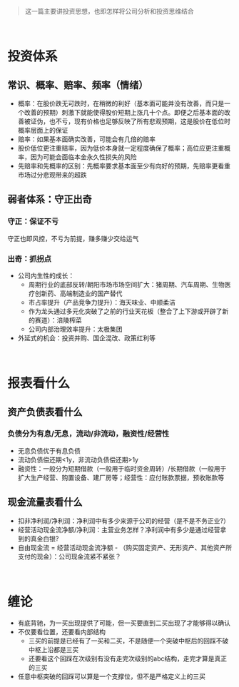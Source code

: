 > 这一篇主要讲投资思想，也即怎样将公司分析和投资思维结合

<br>

# 投资体系
## 常识、概率、赔率、频率（情绪）
* 概率：在股价跌无可跌时，在稍微的利好（基本面可能并没有改善，而只是一个改善的预期）刺激下就能使得股价短期上涨几十个点。即便之后基本面的改善被证伪，也不亏，现有价格也足够反映了所有悲观预期，这是股价在低位时概率层面上的保证
* 赔率：如果基本面确实改善，可能会有几倍的赔率
* 股价低位更注重赔率，因为低价本身就一定程度确保了概率；高位应更注重概率，因为可能会面临本金永久性损失的风险
* 先赔率和先概率的区别：先概率要求基本面至少有向好的预期，先赔率更看重市场过分悲观带来的超跌

## 弱者体系：守正出奇
### 守正：保证不亏
守正也即风控，不亏为前提，赚多赚少交给运气
### 出奇：抓拐点
* 公司内生性的成长：
    * 周期行业的底部反转/朝阳市场市场空间扩大：猪周期、汽车周期、生物医疗创新药、高端制造业的国产替代
    * 市占率提升（产品竞争力提升）：海天味业、中顺柔洁
    * 作为龙头通过多元化突破了之前的行业天花板（整合了上下游或开辟了新的赛道）：涪陵榨菜
    * 公司内部治理效率提升：太极集团
* 外延式的机会：投资并购、国企混改、政策红利等


<br>


# 报表看什么
## 资产负债表看什么
### 负债分为有息/无息，流动/非流动，融资性/经营性
* 无息负债优于有息负债
* 流动负债偿还期<1y，非流动负债偿还期>1y
* 融资性：一般分为短期借款（一般用于临时资金周转）/长期借款（一般用于扩大生产经营、购置设备、建厂房等；经营性：应付账款票据，预收账款等

## 现金流量表看什么
* 扣非净利润/净利润：净利润中有多少来源于公司的经营（是不是不务正业?）
* 经营活动现金流净额/净利润：主营业务怎样？净利润中有多少是通过经营拿到的真金白银?
* 自由现金流 = 经营活动现金流净额 - （购买固定资产、无形资产、其他资产所支付的现金）：公司现金流紧不紧张？

<br>

# 缠论
* 有底背驰，为一买出现提供了可能，但一买要直到二买出现了才能够得以确认
* 不仅要看位置，还要看内部结构
    * 三买的前提是已经有了一买和二买，不是随便一个突破中枢后的回踩不破中枢上沿都是三买
    * 还要看这个回踩在次级别有没有走完次级别的abc结构，走完才算是真正的三买
* 任意中枢突破的回踩可以算是一个支撑位，但不是严格定义上的三买